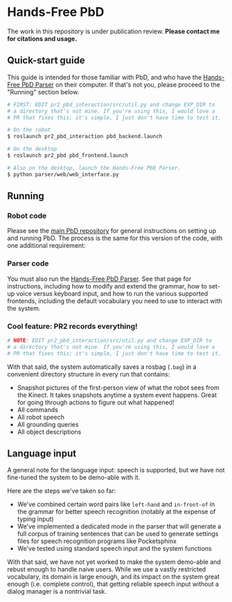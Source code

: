 # Hands-Free PbD

The work in this repository is under publication review. **Please contact me for citations and usage.**

## Quick-start guide
This guide is intended for those familiar with PbD, and who have the [Hands-Free PbD Parser](https://github.com/mbforbes/hfpbd-parser) on their computer. If that's not you, please proceed to the "Running" section below.

```bash
# FIRST: EDIT pr2_pbd_interaction/src/util.py and change EXP_DIR to
# a directory that's not mine. If you're using this, I would love a
# PR that fixes this; it's simple, I just don't have time to test it.

# On the robot
$ roslaunch pr2_pbd_interaction pbd_backend.launch

# On the desktop
$ roslaunch pr2_pbd pbd_frontend.launch

# Also on the desktop, launch the Hands-Free PbD Parser.
$ python parser/web/web_interface.py
```

## Running

### Robot code
Please see the [main PbD repository](https://github.com/PR2/pr2_pbd) for general instructions on setting up and running PbD. The process is the same for this version of the code, with one additional requirement:

### Parser code
You must also run the [Hands-Free PbD Parser](https://github.com/mbforbes/hfpbd-parser). See that page for instructions, including how to modify and extend the grammar, how to set-up voice versus keyboard input, and how to run the various supported frontends, including the default vocabulary you need to use to interact with the system.

### Cool feature: PR2 records everything!
```bash
# NOTE: EDIT pr2_pbd_interaction/src/util.py and change EXP_DIR to
# a directory that's not mine. If you're using this, I would love a
# PR that fixes this; it's simple, I just don't have time to test it.
```

With that said, the system automatically saves a rosbag (`.bag`) in a convenient directory structure in every run that contains:

- Snapshot pictures of the first-person view of what the robot sees from the Kinect. It takes snapshots anytime a system event happens. Great for going through actions to figure out what happened!
- All commands
- All robot speech
- All grounding queries
- All object descriptions


## Language input
A general note for the language input: speech is supported, but we have not fine-tuned the system to be demo-able with it.

Here are the steps we've taken so far:

- We've combined certain word pairs like `left-hand` and `in-front-of` in the grammar for better speech recognition (notably at the expense of typing input)
- We've implemented a dedicated mode in the parser that will generate a full corpus of training sentences that can be used to generate settings files for speech recognition programs like Pocketsphinx
- We've tested using standard speech input and the system functions

With that said, we have not yet worked to make the system demo-able and rebust enough to handle naive users. While we use a vastly restricted vocabulary, its domain is large enough, and its impact on the system great enough (i.e. complete control), that getting reliable speech input without a dialog manager is a nontrivial task.
